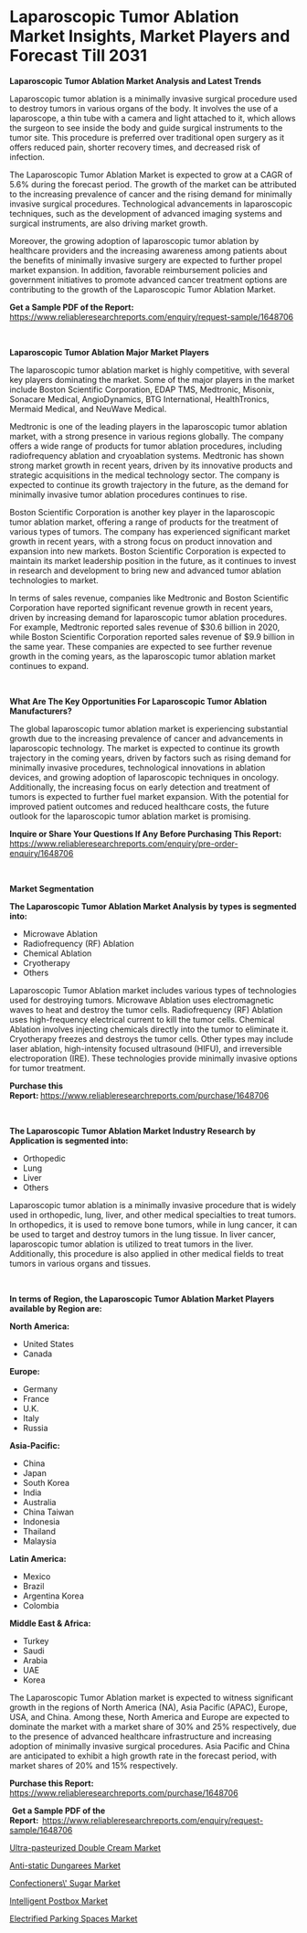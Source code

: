 <p><h1>Laparoscopic Tumor Ablation Market Insights, Market Players and Forecast Till 2031</h1></p><p><strong>Laparoscopic Tumor Ablation Market Analysis and Latest Trends</strong></p>
<p><p>Laparoscopic tumor ablation is a minimally invasive surgical procedure used to destroy tumors in various organs of the body. It involves the use of a laparoscope, a thin tube with a camera and light attached to it, which allows the surgeon to see inside the body and guide surgical instruments to the tumor site. This procedure is preferred over traditional open surgery as it offers reduced pain, shorter recovery times, and decreased risk of infection.</p><p>The Laparoscopic Tumor Ablation Market is expected to grow at a CAGR of 5.6% during the forecast period. The growth of the market can be attributed to the increasing prevalence of cancer and the rising demand for minimally invasive surgical procedures. Technological advancements in laparoscopic techniques, such as the development of advanced imaging systems and surgical instruments, are also driving market growth.</p><p>Moreover, the growing adoption of laparoscopic tumor ablation by healthcare providers and the increasing awareness among patients about the benefits of minimally invasive surgery are expected to further propel market expansion. In addition, favorable reimbursement policies and government initiatives to promote advanced cancer treatment options are contributing to the growth of the Laparoscopic Tumor Ablation Market.</p></p>
<p><strong>Get a Sample PDF of the Report:&nbsp;</strong> <a href="https://www.reliableresearchreports.com/enquiry/request-sample/1648706">https://www.reliableresearchreports.com/enquiry/request-sample/1648706</a></p>
<p>&nbsp;</p>
<p><strong>Laparoscopic Tumor Ablation Major Market Players</strong></p>
<p><p>The laparoscopic tumor ablation market is highly competitive, with several key players dominating the market. Some of the major players in the market include Boston Scientific Corporation, EDAP TMS, Medtronic, Misonix, Sonacare Medical, AngioDynamics, BTG International, HealthTronics, Mermaid Medical, and NeuWave Medical.</p><p>Medtronic is one of the leading players in the laparoscopic tumor ablation market, with a strong presence in various regions globally. The company offers a wide range of products for tumor ablation procedures, including radiofrequency ablation and cryoablation systems. Medtronic has shown strong market growth in recent years, driven by its innovative products and strategic acquisitions in the medical technology sector. The company is expected to continue its growth trajectory in the future, as the demand for minimally invasive tumor ablation procedures continues to rise.</p><p>Boston Scientific Corporation is another key player in the laparoscopic tumor ablation market, offering a range of products for the treatment of various types of tumors. The company has experienced significant market growth in recent years, with a strong focus on product innovation and expansion into new markets. Boston Scientific Corporation is expected to maintain its market leadership position in the future, as it continues to invest in research and development to bring new and advanced tumor ablation technologies to market.</p><p>In terms of sales revenue, companies like Medtronic and Boston Scientific Corporation have reported significant revenue growth in recent years, driven by increasing demand for laparoscopic tumor ablation procedures. For example, Medtronic reported sales revenue of $30.6 billion in 2020, while Boston Scientific Corporation reported sales revenue of $9.9 billion in the same year. These companies are expected to see further revenue growth in the coming years, as the laparoscopic tumor ablation market continues to expand.</p></p>
<p>&nbsp;</p>
<p><strong>What Are The Key Opportunities For Laparoscopic Tumor Ablation Manufacturers?</strong></p>
<p><p>The global laparoscopic tumor ablation market is experiencing substantial growth due to the increasing prevalence of cancer and advancements in laparoscopic technology. The market is expected to continue its growth trajectory in the coming years, driven by factors such as rising demand for minimally invasive procedures, technological innovations in ablation devices, and growing adoption of laparoscopic techniques in oncology. Additionally, the increasing focus on early detection and treatment of tumors is expected to further fuel market expansion. With the potential for improved patient outcomes and reduced healthcare costs, the future outlook for the laparoscopic tumor ablation market is promising.</p></p>
<p><strong>Inquire or Share Your Questions If Any Before Purchasing This Report:</strong> <a href="https://www.reliableresearchreports.com/enquiry/pre-order-enquiry/1648706">https://www.reliableresearchreports.com/enquiry/pre-order-enquiry/1648706</a></p>
<p>&nbsp;</p>
<p><strong>Market Segmentation</strong></p>
<p><strong>The Laparoscopic Tumor Ablation Market Analysis by types is segmented into:</strong></p>
<p><ul><li>Microwave Ablation</li><li>Radiofrequency (RF) Ablation</li><li>Chemical Ablation</li><li>Cryotherapy</li><li>Others</li></ul></p>
<p><p>Laparoscopic Tumor Ablation market includes various types of technologies used for destroying tumors. Microwave Ablation uses electromagnetic waves to heat and destroy the tumor cells. Radiofrequency (RF) Ablation uses high-frequency electrical current to kill the tumor cells. Chemical Ablation involves injecting chemicals directly into the tumor to eliminate it. Cryotherapy freezes and destroys the tumor cells. Other types may include laser ablation, high-intensity focused ultrasound (HIFU), and irreversible electroporation (IRE). These technologies provide minimally invasive options for tumor treatment.</p></p>
<p><strong>Purchase this Report:&nbsp;</strong><a href="https://www.reliableresearchreports.com/purchase/1648706">https://www.reliableresearchreports.com/purchase/1648706</a></p>
<p>&nbsp;</p>
<p><strong>The Laparoscopic Tumor Ablation Market Industry Research by Application is segmented into:</strong></p>
<p><ul><li>Orthopedic</li><li>Lung</li><li>Liver</li><li>Others</li></ul></p>
<p><p>Laparoscopic tumor ablation is a minimally invasive procedure that is widely used in orthopedic, lung, liver, and other medical specialties to treat tumors. In orthopedics, it is used to remove bone tumors, while in lung cancer, it can be used to target and destroy tumors in the lung tissue. In liver cancer, laparoscopic tumor ablation is utilized to treat tumors in the liver. Additionally, this procedure is also applied in other medical fields to treat tumors in various organs and tissues.</p></p>
<p>&nbsp;</p>
<p><strong>In terms of Region, the Laparoscopic Tumor Ablation Market Players available by Region are:</strong></p>
<p>
    <p> <strong> North America: </strong>
        <ul>
            <li>United States</li>
            <li>Canada</li>
        </ul>
        </p> 
    <p> <strong> Europe: </strong>
        <ul>
            <li>Germany</li>
            <li>France</li>
            <li>U.K.</li>
            <li>Italy</li>
            <li>Russia</li>
        </ul>
        </p> 
    <p> <strong> Asia-Pacific: </strong>
        <ul>
            <li>China</li>
            <li>Japan</li>
            <li>South Korea</li>
            <li>India</li>
            <li>Australia</li>
            <li>China Taiwan</li>
            <li>Indonesia</li>
            <li>Thailand</li>
            <li>Malaysia</li>
        </ul>
        </p> 
    <p> <strong> Latin America: </strong>
        <ul>
            <li>Mexico</li>
            <li>Brazil</li>
            <li>Argentina Korea</li>
            <li>Colombia</li>
        </ul>
        </p> 
    <p> <strong> Middle East & Africa: </strong>
        <ul>
            <li>Turkey</li>
            <li>Saudi</li>
            <li>Arabia</li>
            <li>UAE</li>
            <li>Korea</li>
        </ul>
    </p>
    </p>
<p><p>The Laparoscopic Tumor Ablation market is expected to witness significant growth in the regions of North America (NA), Asia Pacific (APAC), Europe, USA, and China. Among these, North America and Europe are expected to dominate the market with a market share of 30% and 25% respectively, due to the presence of advanced healthcare infrastructure and increasing adoption of minimally invasive surgical procedures. Asia Pacific and China are anticipated to exhibit a high growth rate in the forecast period, with market shares of 20% and 15% respectively.</p></p>
<p><strong>Purchase this Report: </strong><a href="https://www.reliableresearchreports.com/purchase/1648706">https://www.reliableresearchreports.com/purchase/1648706</a></p>
<p>&nbsp;<strong>Get a Sample PDF of the Report:&nbsp;&nbsp;</strong><a href="https://www.reliableresearchreports.com/enquiry/request-sample/1648706">https://www.reliableresearchreports.com/enquiry/request-sample/1648706</a></p>
<p><strong></strong></p>
<p><p><a href="https://github.com/tamvrosiya/Market-Research-Report-List-3/blob/main/ultra-pasteurized-double-cream-market.md">Ultra-pasteurized Double Cream Market</a></p><p><a href="https://github.com/pizolina/Market-Research-Report-List-3/blob/main/anti-static-dungarees-market.md">Anti-static Dungarees Market</a></p><p><a href="https://github.com/changoleonlaverguenzanoexiste/Market-Research-Report-List-2/blob/main/confectioners-sugar-market.md">Confectioners\' Sugar Market</a></p><p><a href="https://github.com/dimitrishawkinswaynenp91rgz/Market-Research-Report-List-1/blob/main/intelligent-postbox-market.md">Intelligent Postbox Market</a></p><p><a href="https://github.com/danielneavesallisons03mba/Market-Research-Report-List-1/blob/main/electrified-parking-spaces-market.md">Electrified Parking Spaces Market</a></p></p>